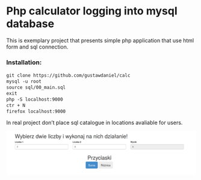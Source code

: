 # Php calculator logging into mysql database

This is exemplary project that presents simple php application that use html form and sql connection.

### Installation:

```
git clone https://github.com/gustawdaniel/calc
mysql -u root
source sql/00_main.sql
exit
php -S localhost:9000
ctr + N
firefox localhost:9000
```

In real project don’t place sql catalogue in locations avaliable for users.

![Alt text](/doc/screenshot.png?raw=true "Screenshot")
